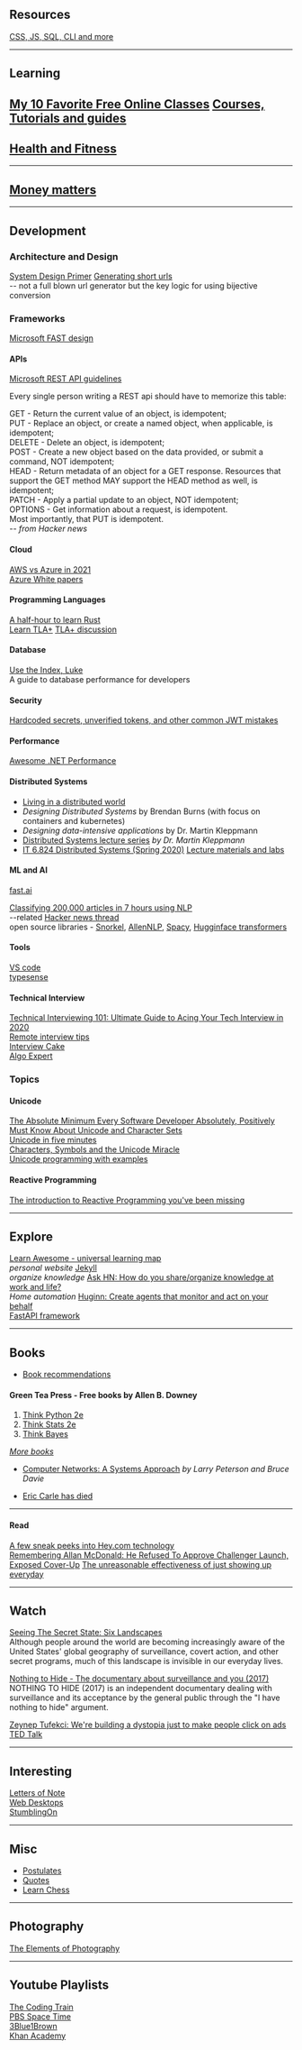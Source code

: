 ## Resources
[CSS, JS, SQL, CLI and more](resources.md)

---

## Learning
[My 10 Favorite Free Online Classes](https://www.scotthyoung.com/blog/2021/03/15/best-online-classes/)
[Courses, Tutorials and guides](learn/learn.md)
---

## [Health and Fitness](health/health.md)
 
---

## [Money matters](money.md)
 

---
## Development

### Architecture and Design  
[System Design Primer](https://github.com/donnemartin/system-design-primer)
[Generating short urls](https://github.com/delight-im/ShortURL)  
-- not a full blown url generator but the key logic for using bijective conversion

### Frameworks

[Microsoft FAST design](https://www.fast.design/docs/introduction/)  

#### APIs
[Microsoft REST API guidelines](https://github.com/Microsoft/api-guidelines/blob/master/Guidelines.md)

Every single person writing a REST api should have to memorize this table:

GET - Return the current value of an object, is idempotent;  
PUT - Replace an object, or create a named object, when applicable, is idempotent;  
DELETE - Delete an object, is idempotent;  
POST - Create a new object based on the data provided, or submit a command, NOT idempotent;  
HEAD - Return metadata of an object for a GET response. Resources that support the GET method MAY support the HEAD method as well, is idempotent;  
PATCH - Apply a partial update to an object, NOT idempotent;  
OPTIONS - Get information about a request, is idempotent.  
Most importantly, that PUT is idempotent.  
-- _from Hacker news_  


#### Cloud
[AWS vs Azure in 2021](https://kinsta.com/blog/aws-vs-azure)  
[Azure White papers](Azure/whitepapers.md)  

#### Programming Languages
[A half-hour to learn Rust](https://fasterthanli.me/blog/2020/a-half-hour-to-learn-rust/)  
[Learn TLA+](https://www.learntla.com/introduction/)
[TLA+ discussion](https://news.ycombinator.com/item?id=26385075)

#### Database
[Use the Index, Luke](https://use-the-index-luke.com/)  
A guide to database performance for developers  

#### Security
[Hardcoded secrets, unverified tokens, and other common JWT mistakes](https://r2c.dev/blog/2020/hardcoded-secrets-unverified-tokens-and-other-common-jwt-mistakes/)

#### Performance
[Awesome .NET Performance](https://github.com/adamsitnik/awesome-dot-net-performance)

#### Distributed Systems 
- [Living in a distributed world](https://www.slideshare.net/VishalBardoloi/20180516-geeknight-dallas-distributed-systems-talk-2/1)  
- _Designing Distributed Systems_ by Brendan Burns (with focus on containers and kubernetes)  
- _Designing data-intensive applications_ by Dr. Martin Kleppmann 
- [Distributed Systems lecture series](https://www.youtube.com/watch?v=UEAMfLPZZhE&list=PLeKd45zvjcDFUEv_ohr_HdUFe97RItdiB) *by Dr. Martin Kleppmann*  
- [IT 6.824 Distributed Systems (Spring 2020)](https://www.youtube.com/playlist?list=PLrw6a1wE39_tb2fErI4-WkMbsvGQk9_UB)
[Lecture materials and labs](http://nil.csail.mit.edu/6.824/2020/schedule.html)

#### ML and AI
[fast.ai](https://www.fast.ai)  

[Classifying 200,000 articles in 7 hours using NLP](https://salt.agency/blog/nlp-and-stuff/)   
--related [Hacker news thread](https://news.ycombinator.com/item?id=23760109)  
open source libraries - [Snorkel](https://github.com/snorkel-team/snorkel), [AllenNLP](https://github.com/allenai/allennlp), [Spacy](https://spacy.io/),
[Hugginface transformers](https://github.com/huggingface/transformers)

#### Tools
[VS code](tools/vscode.md)  
[typesense](https://typesense.org)  


#### Technical Interview
[Technical Interviewing 101: Ultimate Guide to Acing Your Tech Interview in 2020](https://learntocodewith.me/posts/technical-interview/)  
[Remote interview tips](https://learntocodewith.me/posts/virtual-interview/)  
[Interview Cake](https://www.interviewcake.com)  
[Algo Expert](https://www.algoexpert.io/product)

### Topics

#### Unicode  
[The Absolute Minimum Every Software Developer Absolutely, Positively Must Know About Unicode and Character Sets](https://www.joelonsoftware.com/2003/10/08/the-absolute-minimum-every-software-developer-absolutely-positively-must-know-about-unicode-and-character-sets-no-excuses/)  
[Unicode in five minutes](https://richardjharris.github.io/unicode-in-five-minutes.html)  
[Characters, Symbols and the Unicode Miracle](https://www.youtube.com/watch?v=MijmeoH9LT4)  
[Unicode programming with examples](https://begriffs.com/posts/2019-05-23-unicode-icu.html)

#### Reactive Programming
[The introduction to Reactive Programming you've been missing](https://gist.github.com/staltz/868e7e9bc2a7b8c1f754)


---
## Explore
[Learn Awesome - universal learning map](https://learnawesome.org/about)  
*personal website* [Jekyll](https://jekyllrb.com/docs/)  
*organize knowledge* [Ask HN: How do you share/organize knowledge at work and life?](https://news.ycombinator.com/item?id=21310030)  
*Home automation* [Huginn: Create agents that monitor and act on your behalf](https://news.ycombinator.com/item?id=21772610)   
[FastAPI framework](https://github.com/tiangolo/fastapi)  

---
## Books
- [Book recommendations](books/recommendations.md)
#### Green Tea Press - Free books by Allen B. Downey
1. [Think Python 2e](https://greenteapress.com/wp/think-python-2e/)  
2. [Think Stats 2e](https://greenteapress.com/wp/think-stats-2e/)  
3. [Think Bayes](https://greenteapress.com/wp/think-bayes/)  

*[More books](https://greenteapress.com/wp/)*

- [Computer Networks: A Systems Approach](https://book.systemsapproach.org/)
*by Larry Peterson and Bruce Davie*

- [Eric Carle has died](https://news.ycombinator.com/item?id=27299038)  


---

#### Read

[A few sneak peeks into Hey.com technology](https://dev.to/borama/a-few-sneak-peeks-into-hey-com-technology-i-intro-4bjg)  
[Remembering Allan McDonald: He Refused To Approve Challenger Launch, Exposed Cover-Up](https://text.npr.org/974534021)
[The unreasonable effectiveness of just showing up everyday](https://news.ycombinator.com/item?id=27833064)

--- 
## Watch
[Seeing The Secret State: Six Landscapes](https://media.ccc.de/v/30C3_-_5604_-_en_-_saal_1_-_201312282300_-_seeing_the_secret_state_six_landscapes_-_trevor_paglen#t=6)  
Although people around the world are becoming increasingly aware of the United States' global geography of surveillance, covert action, and other secret programs, much of this landscape is invisible in our everyday lives.  

[Nothing to Hide - The documentary about surveillance and you (2017)](https://vimeo.com/189016018)  
NOTHING TO HIDE (2017) is an independent documentary dealing with surveillance and its acceptance by the general public through the "I have nothing to hide" argument.  

[Zeynep Tufekci: We're building a dystopia just to make people click on ads TED Talk](https://www.ted.com/talks/zeynep_tufekci_we_re_building_a_dystopia_just_to_make_people_click_on_ads#t-1363329)


---
## Interesting
[Letters of Note](https://lettersofnote.com/)  
[Web Desktops](https://simone.computer/#/webdesktops)  
[StumblingOn](https://stumblingon.com/)

---
## Misc
- [Postulates](misc/postulates.md)
- [Quotes](misc/quotes.md)
- [Learn Chess](https://lichess.org)

---
## Photography
[The Elements of Photography](https://photographylife.com/elements-of-photography)  

---

## Youtube Playlists  
[The Coding Train](https://www.youtube.com/feeds/videos.xml?channel_id=UCvjgXvBlbQiydffZU7m1_aw)  
[PBS Space Time](https://www.youtube.com/feeds/videos.xml?channel_id=UC7_gcs09iThXybpVgjHZ_7g)  
[3Blue1Brown](https://www.youtube.com/feeds/videos.xml?channel_id=UCYO_jab_esuFRV4b17AJtAw)  
[Khan Academy](https://www.youtube.com/feeds/videos.xml?channel_id=UC4a-Gbdw7vOaccHmFo40b9g)
